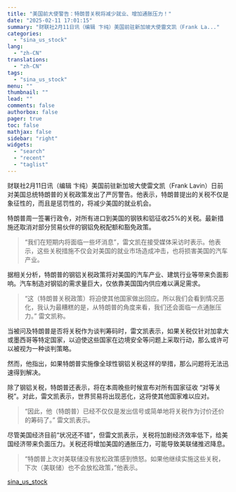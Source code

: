 ```yaml
---
title: "美国前大使警告：特朗普关税将减少就业、增加通胀压力！"
date: "2025-02-11 17:01:15"
summary: "财联社2月11日讯（编辑 卞纯）美国前驻新加坡大使雷文凯（Frank La..."
categories:
  - "sina_us_stock"
lang:
  - "zh-CN"
translations:
  - "zh-CN"
tags:
  - "sina_us_stock"
menu: ""
thumbnail: ""
lead: ""
comments: false
authorbox: false
pager: true
toc: false
mathjax: false
sidebar: "right"
widgets:
  - "search"
  - "recent"
  - "taglist"
---
```


财联社2月11日讯（编辑 卞纯）美国前驻新加坡大使雷文凯（Frank Lavin）日前对美国总统特朗普的关税政策发出了严厉警告。他表示，特朗普提出的关税不仅是象征性的，而且是惩罚性的，将减少美国的就业机会。

特朗普周一签署行政令，对所有进口到美国的钢铁和铝征收25%的关税。最新措施还取消对部分贸易伙伴的钢铝免税配额和豁免政策。

> “我们在短期内将面临一些坏消息”，雷文凯在接受媒体采访时表示。他表示，这些关税措施不仅会对美国的就业市场造成冲击，也将损害美国的汽车产业。

据相关分析，特朗普的钢铝关税政策将对美国的汽车产业、建筑行业等带来负面影响。汽车制造对钢铝的需求量巨大，仅依靠美国国内供应难以满足需求。

> “这（特朗普关税政策）将迫使其他国家做出回应。所以我们会看到情况恶化，我认为最糟糕的是，从特朗普的角度来看，我们还会面临一点通胀压力。” 雷文凯称。

当被问及特朗普是否将关税作为谈判筹码时，雷文凯表示，如果关税仅针对加拿大或墨西哥等特定国家，以迫使这些国家在边境安全等问题上采取行动，那么或许可以被视为一种谈判策略。

然而，他指出，如果特朗普实施像全球性钢铝关税这样的举措，那么问题将无法迅速得到解决。

除了钢铝关税，特朗普还表示，将在本周晚些时候宣布对所有国家征收 “对等关税”。对此，雷文凯表示，世界贸易将出现恶化，这将使其他国家难以应对。

> “因此，他（特朗普）已经不仅仅是发出信号或简单地将关税作为讨价还价的筹码了。” 雷文凯表示。

尽管美国经济目前“状况还不错”，但雷文凯表示，关税将加剧经济效率低下，给美国经济带来负面压力。关税还将增加美国的通胀压力，可能导致美联储推迟降息。

> “特朗普上次对美联储没有放松政策感到愤怒。如果他继续实施这些关税，下次（美联储）也不会放松政策，”他表示。

[sina_us_stock](https://finance.sina.com.cn/roll/2025-02-11/doc-inekccec6604140.shtml)
